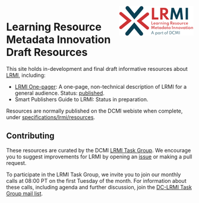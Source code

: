 <img src="images/LRMI_400t.png" align="right" width="200" height="80">

# Learning Resource Metadata Innovation Draft Resources

This site holds in-development and final draft informative resources about [LRMI](https://www.dublincore.org/about/lrmi/), including:
* [LRMI One-pager](one-page): A one-page, non-technical description of LRMI for a general audience. Status: [published](https://www.dublincore.org/specifications/lrmi/resources/one-page/).
* Smart Publishers Guide to LRMI: Status in preparation.

Resources are normally published on the DCMI webiste when complete, under [specifications/lrmi/resources](https://www.dublincore.org/specifications/lrmi/resources/).

## Contributing
These resources are curated by the DCMI [LRMI Task Group](https://www.dublincore.org/groups/lrmi-task-group/). We encourage you to suggest improvements for LRMI by opening an [issue](https://github.com/dcmi/lrmi/issues/new/choose) or making a pull request.

To participate in the LRMI Task Group, we invite you to join our monthly calls at 08:00 PT on the first Tuesday of the month. For information about these calls, including agenda and further discussion, join the [DC-LRMI Task Group mail list](https://www.jiscmail.ac.uk/cgi-bin/webadmin?A0=DC-LRMI).
